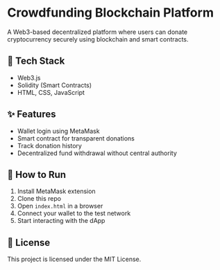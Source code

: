 # Crowdfunding Blockchain Platform

A Web3-based decentralized platform where users can donate cryptocurrency securely using blockchain and smart contracts.

## 🔧 Tech Stack
- Web3.js
- Solidity (Smart Contracts)
- HTML, CSS, JavaScript

## ✨ Features
- Wallet login using MetaMask
- Smart contract for transparent donations
- Track donation history
- Decentralized fund withdrawal without central authority

## 🚀 How to Run
1. Install MetaMask extension
2. Clone this repo
3. Open `index.html` in a browser
4. Connect your wallet to the test network
5. Start interacting with the dApp

## 📎 License
This project is licensed under the MIT License.
